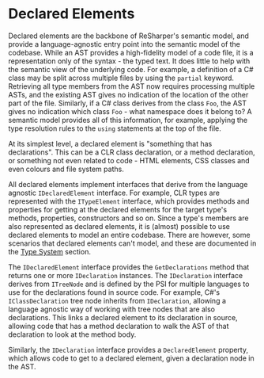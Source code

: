 ---
---

# Declared Elements

Declared elements are the backbone of ReSharper's semantic model, and provide a language-agnostic entry point into the semantic model of the codebase. While an AST provides a high-fidelity model of a code file, it is a representation only of the syntax - the typed text. It does little to help with the semantic view of the underlying code. For example, a definition of a C# class may be split across multiple files by using the `partial` keyword. Retrieving all type members from the AST now requires processing multiple ASTs, and the existing AST gives no indication of the location of the other part of the file. Similarly, if a C# class derives from the class `Foo`, the AST gives no indication which class `Foo` - what namespace does it belong to? A semantic model provides all of this information, for example, applying the type resolution rules to the `using` statements at the top of the file.

At its simplest level, a declared element is "something that has declarations". This can be a CLR class declaration, or a method declaration, or something not even related to code - HTML elements, CSS classes and even colours and file system paths.

All declared elements implement interfaces that derive from the language agnostic `IDeclaredElement` interface. For example, CLR types are represented with the `ITypeElement` interface, which provides methods and properties for getting at the declared elements for the target type's methods, properties, constructors and so on. Since a type's members are also represented as declared elements, it is (almost) possible to use declared elements to model an entire codebase. There are however, some scenarios that declared elements can't model, and these are documented in the [Type System](TypeSystem.md) section.

The `IDeclaredElement` interface provides the `GetDeclarations` method that returns one or more `IDeclaration` instances. The `IDeclaration` interface derives from `ITreeNode` and is defined by the PSI for multiple languages to use for the declarations found in source code. For example, C#'s `IClassDeclaration` tree node inherits from `IDeclaration`, allowing a language agnostic way of working with tree nodes that are also declarations. This links a declared element to its declaration in source, allowing code that has a method declaration to walk the AST of that declaration to look at the method body.

Similarly, the `IDeclaration` interface provides a `DeclaredElement` property, which allows code to get to a declared element, given a declaration node in the AST.


